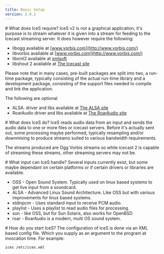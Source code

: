 ```yaml
---
title: Basic Setup
version: 2.0.2
---
```


<div class="article" markdown="1">
# What does IceS require?
IceS v2 is not a graphical application, it's purpose is to stream whatever it is given into a stream for feeding to the Icecast streaming server. It does however require the following:

-	libogg available at [www.vorbis.com](http://www.vorbis.com/)
-	libvorbis available at [www.vorbis.com](http://www.vorbis.com/)
-	libxml2 available at [xmlsoft](http://xmlsoft.org/)
-	libshout 2 available at [The Icecast site](http://www.icecast.org/)

Please note that in many cases, pre-built packages are split into two, a run-time package, typically consisting of the actual run-time library and a development package, consisting of the support files needed to compile and link the application.  
  
The following are optional

-	ALSA. driver and libs available at [The ALSA site](http://www.alsa-project.org/)
-	RoarAudio driver and libs available at [The RoarAudio site](http://roaraudio.keep-cool.org/)

</div>

<div class="article" markdown="1">
# What does IceS do?
IceS reads audio data from an input and sends the audio data to one or more files or icecast servers. Before it's actually sent out, some processing maybe performed, typically resampling and/or downmixing to produce streams suited to various bandwidth requirements.  
  
The streams produced are Ogg Vorbis streams so while icecast 2 is capable of streaming these streams, other streaming servers may not be.

</div>

<div class="article" markdown="1">
# What input can IceS handle?
Several inputs currently exist, but some maybe dependant on certain platforms or if certain drivers or libraries are available.  

*	OSS - Open Sound System. Typically used on linux based systems to get live input from a soundcard.
*	ALSA - Advanced Linux Sound Architecture. Like OSS but with various improvements for linux based systems.
*	stdinpcm - Uses standard input to receive PCM audio.
*	playlist - Uses a playlist to read audio files for processing.
*	sun - like OSS, but for Sun Solaris, also works for OpenBSD
*	roar - RoarAudio is a modern, multi OS sound system.

</div>

<div class="article" markdown="1">
# How do you start IceS?
The configuration of IceS is done via an XML based config file. Which you supply as an argument to the program at invocation time. For example:  

`ices /etc/ices.xml`

</div>